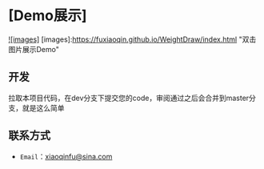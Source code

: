 ﻿# [Demo展示]
[![images]](https://github.com/Fuxiaoqin/WeightDraw/blob/master/images/weight2.jpg?raw=true)
[images]:https://fuxiaoqin.github.io/WeightDraw/index.html "双击图片展示Demo"

## 开发
拉取本项目代码，在dev分支下提交您的code，审阅通过之后会合并到master分支，就是这么简单

## 联系方式
- `Email`：xiaoqinfu@sina.com



